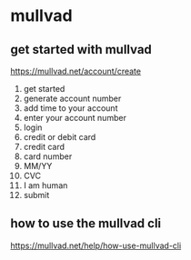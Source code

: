 # mullvad

## get started with mullvad

https://mullvad.net/account/create

1. get started
2. generate account number
3. add time to your account
4. enter your account number
5. login
6. credit or debit card
7. credit card
8. card number
9. MM/YY
10. CVC
11. I am human
12. submit

## how to use the mullvad cli

https://mullvad.net/help/how-use-mullvad-cli
